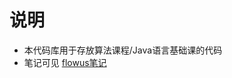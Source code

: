 # 说明
- 本代码库用于存放算法课程/Java语言基础课的代码
- 笔记可见 [flowus笔记](https://flowus.cn/studyfarm/5ab9bd13-b61a-4c63-ad15-18e2b675eecc)
